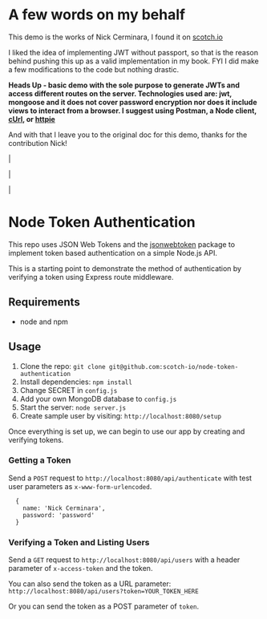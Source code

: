 # A few words on my behalf

This demo is the works of Nick Cerminara, I found it on [scotch.io](https://scotch.io/tutorials/authenticate-a-node-js-api-with-json-web-tokens)

I liked the idea of implementing JWT without passport, so that is the reason behind pushing this up as
a valid implementation in my book. FYI I did make a few modifications to the code but nothing drastic.

**Heads Up - basic demo with the sole purpose to generate JWTs and access different routes on the server. Technologies used are: 
jwt, mongoose and it does not cover password encryption nor does it include views to interact from a browser. I suggest using Postman, a Node client, [cUrl](https://curl.haxx.se/), or [httpie](https://httpie.org/)**

And with that I leave you to the original doc for this demo, thanks for the contribution Nick!

|

|

|

# Node Token Authentication

This repo uses JSON Web Tokens and the [jsonwebtoken](https://github.com/auth0/node-jsonwebtoken) package to implement token based authentication on a simple Node.js API.

This is a starting point to demonstrate the method of authentication by verifying a token using Express route middleware.

## Requirements

- node and npm

## Usage

1. Clone the repo: `git clone git@github.com:scotch-io/node-token-authentication`
2. Install dependencies: `npm install`
3. Change SECRET in `config.js`
4. Add your own MongoDB database to `config.js`
5. Start the server: `node server.js`
6. Create sample user by visiting: `http://localhost:8080/setup`

Once everything is set up, we can begin to use our app by creating and verifying tokens.

### Getting a Token

Send a `POST` request to `http://localhost:8080/api/authenticate` with test user parameters as `x-www-form-urlencoded`. 

```
  {
    name: 'Nick Cerminara',
    password: 'password'
  }
```

### Verifying a Token and Listing Users

Send a `GET` request to `http://localhost:8080/api/users` with a header parameter of `x-access-token` and the token.

You can also send the token as a URL parameter: `http://localhost:8080/api/users?token=YOUR_TOKEN_HERE`

Or you can send the token as a POST parameter of `token`.
